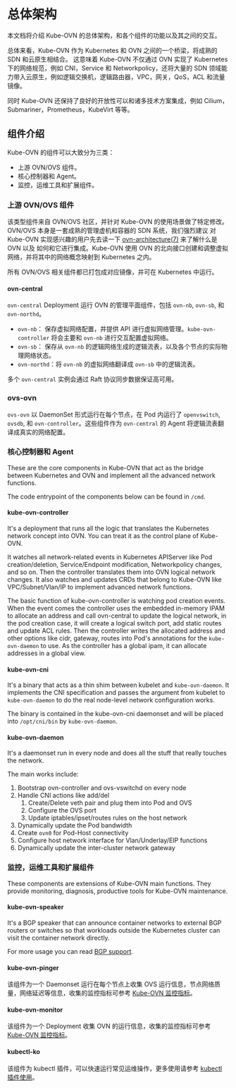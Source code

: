 # 总体架构

本文档将介绍 Kube-OVN 的总体架构，和各个组件的功能以及其之间的交互。

总体来看，Kube-OVN 作为 Kubernetes 和 OVN 之间的一个桥梁，将成熟的 SDN 和云原生相结合。
这意味着 Kube-OVN 不仅通过 OVN 实现了 Kubernetes 下的网络规范，例如 CNI，Service 和 Networkpolicy，还将大量的 SDN 
领域能力带入云原生，例如逻辑交换机，逻辑路由器，VPC，网关，QoS，ACL 和流量镜像。

同时 Kube-OVN 还保持了良好的开放性可以和诸多技术方案集成，例如 Cilium，Submariner，Prometheus，KubeVirt 等等。

## 组件介绍

Kube-OVN 的组件可以大致分为三类：
* 上游 OVN/OVS 组件。
* 核心控制器和 Agent。
* 监控，运维工具和扩展组件。

### 上游 OVN/OVS 组件

该类型组件来自 OVN/OVS 社区，并针对 Kube-OVN 的使用场景做了特定修改。 OVN/OVS 本身是一套成熟的管理虚机和容器的 SDN 系统，我们强烈建议
对 Kube-OVN 实现感兴趣的用户先去读一下 [ovn-architecture(7)](https://www.mankier.com/7/ovn-architecture) 来了解什么是 OVN 以及
如何和它进行集成。Kube-OVN 使用 OVN 的北向接口创建和调整虚拟网络，并将其中的网络概念映射到 Kubernetes 之内。

所有 OVN/OVS 相关组件都已打包成对应镜像，并可在 Kubernetes 中运行。

#### ovn-central

`ovn-central` Deployment 运行 OVN 的管理平面组件，包括 `ovn-nb`, `ovn-sb`, 和 `ovn-northd`。

- `ovn-nb`： 保存虚拟网络配置，并提供 API 进行虚拟网络管理。`kube-ovn-controller` 将会主要和 `ovn-nb` 进行交互配置虚拟网络。
- `ovn-sb`： 保存从 `ovn-nb` 的逻辑网络生成的逻辑流表，以及各个节点的实际物理网络状态。
- `ovn-northd`：将 `ovn-nb` 的虚拟网络翻译成 `ovn-sb` 中的逻辑流表。 

多个 `ovn-central` 实例会通过 Raft 协议同步数据保证高可用。

### ovs-ovn

`ovs-ovn` 以 DaemonSet 形式运行在每个节点，在 Pod 内运行了 `openvswitch`, `ovsdb`, 和 `ovn-controller`。这些组件作为 `ovn-central`
的 Agent 将逻辑流表翻译成真实的网络配置。

### 核心控制器和 Agent

These are the core components in Kube-OVN that act as the bridge between Kubernetes and OVN and implement all the advanced network functions.

The code entrypoint of the components below can be found in `/cmd`.

#### kube-ovn-controller
It's a deployment that runs all the logic that translates the Kubernetes network concept into OVN.
You can treat it as the control plane of Kube-OVN.

It watches all network-related events in Kubernetes APIServer like Pod creation/deletion, Service/Endpoint modification, Networkpolicy changes, and so on.
Then the controller translates them into OVN logical network changes.
It also watches and updates CRDs that belong to Kube-OVN like VPC/Subnet/Vlan/IP to implement advanced network functions.

The basic function of kube-ovn-controller is watching pod creation events.
When the event comes the controller uses the embedded in-memory IPAM to allocate an address and call ovn-central to update the logical network,
in the pod creation case, it will create a logical switch port, add static routes and update ACL rules.
Then the controller writes the allocated address and other options like cidr, gateway, routes into Pod's annotations for the `kube-ovn-daemon` to use.
As the controller has a global ipam, it can allocate addresses in a global view.

#### kube-ovn-cni
It's a binary that acts as a thin shim between kubelet and `kube-ovn-daemon`.
It implements the CNI specification and passes the argument from kubelet to `kube-ovn-daemon` to do the real node-level network configuration works.

The binary is contained in the kube-ovn-cni daemonset and will be placed into `/opt/cni/bin` by `kube-ovn-daemon`.

#### kube-ovn-daemon
It's a daemonset run in every node and does all the stuff that really touches the network.

The main works include:
1. Bootstrap ovn-controller and ovs-vswitchd on every node
2. Handle CNI actions like add/del
    1. Create/Delete veth pair and plug them into Pod and OVS
    2. Configure the OVS port
    3. Update iptables/ipset/routes rules on the host network
3. Dynamically update the Pod bandwidth
4. Create `ovn0` for Pod-Host connectivity
5. Configure host network interface for Vlan/Underlay/EIP functions
6. Dynamically update the inter-cluster network gateway

### 监控，运维工具和扩展组件

These components are extensions of Kube-OVN main functions.
They provide monitoring, diagnosis, productive tools for Kube-OVN maintenance.

#### kube-ovn-speaker
It's a BGP speaker that can announce container networks to external BGP routers or switches so that workloads outside the Kubernetes cluster can visit the container network directly.

For more usage you can read [BGP support](../advance/with-bgp.md).

#### kube-ovn-pinger
该组件为一个 Daemonset 运行在每个节点上收集 OVS 运行信息，节点网络质量，网络延迟等信息，收集的监控指标可参考 [Kube-OVN 监控指标](./metrics.md)。

#### kube-ovn-monitor
该组件为一个 Deployment 收集 OVN 的运行信息，收集的监控指标可参考 [Kube-OVN 监控指标](./metrics.md)。

#### kubectl-ko
该组件为 kubectl 插件，可以快速运行常见运维操作，更多使用请参考 [kubectl 插件使用](../ops/kubectl-ko.md)。
